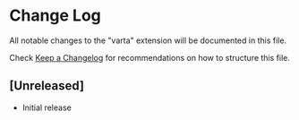 # Change Log

All notable changes to the "varta" extension will be documented in this file.

Check [Keep a Changelog](http://keepachangelog.com/) for recommendations on how to structure this file.

## [Unreleased]

- Initial release